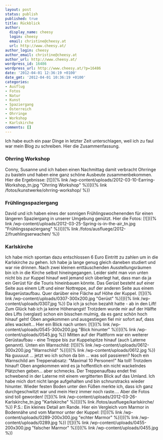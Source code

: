 ```yaml
---
layout: post
status: publish
published: true
title: Rückblick
author:
  display_name: cheesy
  login: cheesy
  email: christine@cheesy.at
  url: http://www.cheesy.at/
author_login: cheesy
author_email: christine@cheesy.at
author_url: http://www.cheesy.at/
wordpress_id: 16486
wordpress_url: http://www.cheesy.at/?p=16486
date: '2012-04-01 12:36:19 +0100'
date_gmt: '2012-04-01 10:36:19 +0100'
categories:
- Ausflug
- Fotos
- Natur
- Kunst
- Spaziergang
- Österreich
- Ohrringe
- Workshop
- Karlskirche
comments: []
---
```

Ich habe euch ein paar Dinge in letzter Zeit unterschlagen, weil ich zu faul war mein Blog zu schreiben. Hier die Zusammenfassung.
### Ohrring Workshop
Conny, Susanne und ich haben einen Nachmittag damit verbracht Ohrringe zu basteln und haben eine ganz schöne Ausbeute zusammenbekommen. Hier die Ergebnisse:
[![]({% link /wp-content/uploads/2012-03-10-Earring-Workshop_tn.jpg "Ohrring Workshop" %})]({% link /fotos/kunstwerke/ohrring-workshop/ %})
### Frühlingsspaziergang
David und ich haben eines der sonnigen Frühlingswochenenden für einen längeren Spaziergang in unserer Umgebung genützt. Hier die Fotos:
[![]({% link /wp-content/uploads/2012-03-25-Spring-is-in-the-air_tn.jpg "Frühlingsspaziergang" %})]({% link /fotos/ausfluege/2012-2/fruehlingserwachen/ %})
### Karlskirche
Ich habe mich spontan dazu entschlossen 6 Euro Eintritt zu zahlen um in die Karlskirche zu gehen. Ich habe ja lange genug gleich daneben studiert und war nie drinnen. Nach zwei kleinen enttäuschenden Ausstellungsräumen bin ich in die Kirche selbst hineingegangen. Leider sieht man von unten nicht bis zur Kuppel hinauf weil jemand sich überlegt hat, dass man da ja ein Gerüst für die Touris hineinbauen könnte. Das Gerüst besteht auf einer Seite aus einem Lift und einer Nottreppe, auf der anderen Seite aus einem Baugerüstaufbau. Quer darüber eine Fläche auf Höhe der Kuppel.
[![]({% link /wp-content/uploads/0307-300x200.jpg "Gerüst" %})]({% link /wp-content/uploads/0307.jpg %})
Da ich ja schon bezahlt hatte - ab in den Lift! Zum Glück hab ich ja keine Höhenangst! Trotzdem wurde mir auf der Hälfte des Lifts (verglast) schon ein bisschen mulmig, da es ganz schön hoch hinauf geht! Oben angekommen und ausgestiegen fiel mir sofort auf, dass alles wackelt... Hier ein Blick nach unten:
[![]({% link /wp-content/uploads/0545-300x200.jpg "Blick hinunter" %})]({% link /wp-content/uploads/0545.jpg %})
Mitten auf der Plattform war ein weiterer Gerüstaufbau - eine Treppe bis zur Kuppelspitze hinauf (auch Laterne genannt). Unten ein Warnschild:
[![]({% link /wp-content/uploads/0612-300x200.jpg "Warnschild" %})]({% link /wp-content/uploads/0612.jpg %})
Na guuuuut ... jetzt wo ich schon da bin ... was soll passieren? Noch ein Warnschild am Treppenabsatz: "Maximal 10 Personen!" Na toll! Trotzdem hinauf! Oben angekommen wird es ja hoffentlich ein nicht wackelndes Plätzchen geben... aber schmecks. Der Treppenaufbau endet frei schwebend in der Laterne mit einem vergitterten Blick auf das Umland. Ich habe mich dort nicht lange aufgehalten und bin schnurstracks wieder hinunter. Wieder festen Boden unter den Füßen merkte ich, dass ich ganz durchgeschwitzt war und mein Herz immer noch raste....
Aber die Fotos sind toll geworden!
[![]({% link /wp-content/uploads/2012-03-26-Karlskirche_tn.jpg "Karlskirche" %})]({% link /fotos/ausfluege/karlskirche/ %})
P.S.: Ein kleines Detail am Rande. Hier ein Vergleich vom Marmor in Bodennähe und vom Marmor unter der Kuppel:
[![]({% link /wp-content/uploads/0289-200x300.jpg "echter Marmor" %})]({% link /wp-content/uploads/0289.jpg %})
[![]({% link /wp-content/uploads/0455-200x300.jpg "falscher Marmor" %})]({% link /wp-content/uploads/0455.jpg %})

